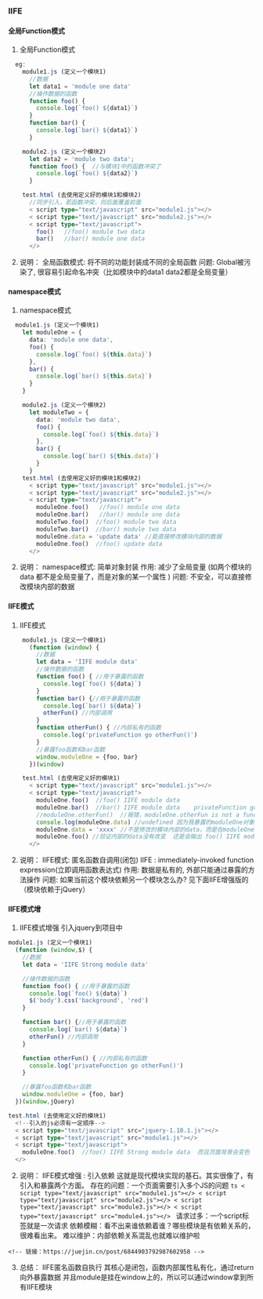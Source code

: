 ### IIFE 

#### 全局Function模式
  1. 全局Function模式
  ```ts
    eg:
      module1.js (定义一个模块1)
        //数据
        let data1 = 'module one data'
        //操作数据的函数
        function foo() {
          console.log(`foo() ${data1}`)
        }
        function bar() {
          console.log(`bar() ${data1}`)
        }

      module2.js (定义一个模块2)
        let data2 = 'module two data';
        function foo() {  //与模块1中的函数冲突了
          console.log(`foo() ${data2}`)
        }

      test.html (去使用定义好的模块1和模块2)
        //同步引入，若函数冲突，则后面覆盖前面
        < script type="text/javascript" src="module1.js"></>
        < script type="text/javascript" src="module2.js"></>
        < script type="text/javascript">
          foo()   //foo() module two data
          bar()   //bar() module one data
        </>
  ```

  2. 说明：
    全局函数模式: 将不同的功能封装成不同的全局函数
    问题: Global被污染了, 很容易引起命名冲突（比如模块中的data1 data2都是全局变量）



#### namespace模式
  1. namespace模式
  ```ts
    module1.js (定义一个模块1)
      let moduleOne = {
        data: 'module one data',
        foo() {
          console.log(`foo() ${this.data}`)
        },
        bar() {
          console.log(`bar() ${this.data}`)
        }
      }

      module2.js (定义一个模块2)
        let moduleTwo = {
          data: 'module two data',
          foo() {
            console.log(`foo() ${this.data}`)
          },
          bar() {
            console.log(`bar() ${this.data}`)
          }
        }
      test.html (去使用定义好的模块1和模块2)
        < script type="text/javascript" src="module1.js"></>
        < script type="text/javascript" src="module2.js"></>
        < script type="text/javascript">
          moduleOne.foo()   //foo() module one data
          moduleOne.bar()   //bar() module one data
          moduleTwo.foo()  //foo() module two data
          moduleTwo.bar()  //bar() module two data
          moduleOne.data = 'update data' //能直接修改模块内部的数据
          moduleOne.foo()  //foo() update data
        </>
  ```
  2. 说明：
    namespace模式: 简单对象封装
    作用: 减少了全局变量 (如两个模块的 data 都不是全局变量了，而是对象的某一个属性 )
    问题: 不安全，可以直接修改模块内部的数据

#### IIFE模式
  1. IIFE模式
  ```ts
      module1.js (定义一个模块1)
        (function (window) {
          //数据
          let data = 'IIFE module data'
          //操作数据的函数
          function foo() { //用于暴露的函数
            console.log(`foo() ${data}`)
          }
          function bar() {//用于暴露的函数
            console.log(`bar() ${data}`)
            otherFun() //内部调用
          }
          function otherFun() { //内部私有的函数
            console.log('privateFunction go otherFun()')
          }
          //暴露foo函数和bar函数
          window.moduleOne = {foo, bar}
        })(window)

      test.html (去使用定义好的模块1)
        < script type="text/javascript" src="module1.js"></>
        < script type="text/javascript">
          moduleOne.foo()  //foo() IIFE module data
          moduleOne.bar()  //bar() IIFE module data    privateFunction go otherFun()
          //moduleOne.otherFun()  //报错，moduleOne.otherFun is not a function
          console.log(moduleOne.data) //undefined 因为我暴露的moduleOne对象中无data
          moduleOne.data = 'xxxx' //不是修改的模块内部的data，而是在moduleOne新增data属性
          moduleOne.foo() //验证内部的data没有改变  还是会输出 foo() IIFE module data
        </>
  ```

  2. 说明：
    IIFE模式: 匿名函数自调用(闭包)
    IIFE : immediately-invoked function expression(立即调用函数表达式)
    作用: 数据是私有的, 外部只能通过暴露的方法操作
    问题: 如果当前这个模块依赖另一个模块怎么办? 见下面IIFE增强版的（模块依赖于jQuery）

####  IIFE模式增
  1. IIFE模式增强
  引入jquery到项目中
  ```ts
  module1.js (定义一个模块1)
    (function (window,$) {
      //数据
      let data = 'IIFE Strong module data'

      //操作数据的函数
      function foo() { //用于暴露的函数
        console.log(`foo() ${data}`)
        $('body').css('background', 'red')
      }

      function bar() {//用于暴露的函数
        console.log(`bar() ${data}`)
        otherFun() //内部调用
      }

      function otherFun() { //内部私有的函数
        console.log('privateFunction go otherFun()')
      }

      //暴露foo函数和bar函数
      window.moduleOne = {foo, bar}
    })(window,jQuery)

  test.html (去使用定义好的模块1)
    <!--引入的js必须有一定顺序-->
    < script type="text/javascript" src="jquery-1.10.1.js"></>
    < script type="text/javascript" src="module1.js"></>
    < script type="text/javascript">
      moduleOne.foo()  //foo() IIFE Strong module data  而且页面背景会变色
    </>
  ```

  2. 说明：
    IIFE模式增强 : 引入依赖
    这就是现代模块实现的基石。其实很像了，有引入和暴露两个方面。
    存在的问题：一个页面需要引入多个JS的问题
    ```ts
        < script type="text/javascript" src="module1.js"></>
        < script type="text/javascript" src="module2.js"></>
        < script type="text/javascript" src="module3.js"></>
        < script type="text/javascript" src="module4.js"></>
    ```
      请求过多：一个script标签就是一次请求
      依赖模糊：看不出来谁依赖着谁？哪些模块是有依赖关系的，很难看出来。
      难以维护：内部依赖关系混乱也就难以维护啦

    <!-- 链接：https://juejin.cn/post/6844903792987602958 -->

  3. 总结：
    IIFE匿名函数自执行
      其核心是闭包，函数内部属性私有化，通过return向外暴露数据
      并且module是挂在window上的，所以可以通过window拿到所有IIFE模块
